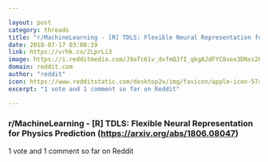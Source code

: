 ```yaml
---

layout: post
category: threads
title: "r/MachineLearning - [R] TDLS: Flexible Neural Representation for Physics Prediction (https://arxiv.org/abs/1806.08047)"
date: 2018-07-17 03:08:19
link: https://vrhk.co/2LprLi3
image: https://i.redditmedia.com/J9aTc61v_dxfmQJfI_qkgAJdFYC8vex3DNss2FRCJqI.jpg?s=d9b2536256f4b433e12f95f75f3a1bce
domain: reddit.com
author: "reddit"
icon: https://www.redditstatic.com/desktop2x/img/favicon/apple-icon-57x57.png
excerpt: "1 vote and 1 comment so far on Reddit"

---
```


### r/MachineLearning - [R] TDLS: Flexible Neural Representation for Physics Prediction (https://arxiv.org/abs/1806.08047)

1 vote and 1 comment so far on Reddit
